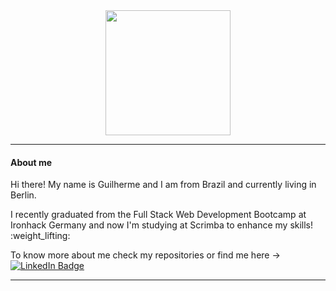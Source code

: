 

<!--

- 🔭 I’m currently working on ...
- 🌱 I’m currently learning ...
- 👯 I’m looking to collaborate on ...
- 🤔 I’m looking for help with ...
- 💬 Ask me about ...
- 📫 How to reach me: ...
- 😄 Pronouns: ...
- ⚡ Fun fact: ...
-->
<div align="center">
  <img src="https://media.giphy.com/media/EOmYN5kVP3W2Lyn6dx/giphy.gif" width="200"/>
</div>
<hr />
<div>
  <h4> About me </h4>
  
  <p>Hi there! My name is Guilherme and I am from Brazil and currently living in Berlin. </p>
  <p>I recently graduated from the Full Stack Web Development Bootcamp at Ironhack Germany and now I'm studying at Scrimba to enhance my skills! :weight_lifting:</p>
  <p> To know more about me check my repositories or find me here ->   <a href="https://www.linkedin.com/in/guilherme-mazzolini-muniz-739852147">
    <img src="https://img.shields.io/badge/LinkedIn-blue?style=for-the-badge&logo=linkedin&logoColor=white" alt="LinkedIn Badge"/>
  </a> </p>

</div>
<hr />
